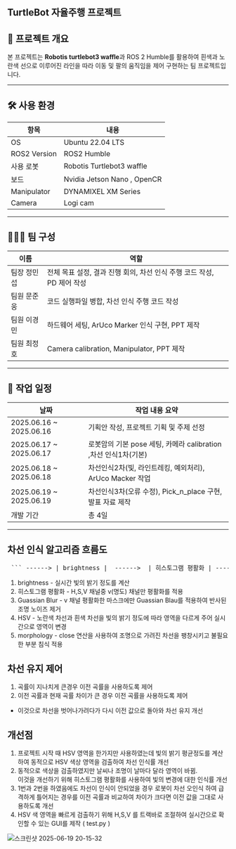 ## TurtleBot 자율주행 프로젝트


## 📌 프로젝트 개요
본 프로젝트는 **Robotis turtlebot3 waffle**과 ROS 2 Humble를 활용하여 흰색과 노란색 선으로 이루어진 라인을 따라 이동 및 팔의 움직임을 제어 구현하는 팀 프로젝트입니다.  

---

## 🛠️ 사용 환경

| 항목         | 내용                          |
|--------------|-------------------------------|
| OS           | Ubuntu 22.04 LTS              |
| ROS2 Version | ROS2 Humble       |
| 사용 로봇     | Robotis Turtlebot3 waffle  |
| 보드   | Nvidia Jetson Nano​ , OpenCR       |
| Manipulator​ | DYNAMIXEL XM Series  |
| Camera | Logi cam |

---

## 🧑‍🤝‍🧑 팀 구성

| 이름 | 역할 |
|------|------|
| 팀장 정민섭 | 전체 목표 설정, 결과 진행 회의, 차선 인식 주행 코드 작성, PD 제어 작성  |
| 팀원 문준웅 | 코드 실행파일 병합, 차선 인식 주행 코드 작성​ |
| 팀원 이경민 | 하드웨어 세팅, ArUco Marker 인식 구현, PPT 제작 |
| 팀원 최정호 | Camera calibration, Manipulator, PPT 제작 |

---

## 📅 작업 일정

| 날짜       | 작업 내용 요약                     |
|------------|------------------------------------|
| 2025.06.16 ~ 2025.06.16 | 기획안 작성, 프로젝트 기획 및 주제 선정​    |
| 2025.06.17 ~ 2025.06.17 | 로봇암의 기본 pose 세팅, 카메라 calibration ,차선 인식1차(기본)​ |
| 2025.06.18 ~ 2025.06.18  | 차선인식2차(빛, 라인트레킹, 예외처리), ArUco Macker 작업​  |
| 2025.06.19 ~ 2025.06.19 | 차선인식3차(오류 수정), Pick_n_place 구현, 발표 자료 제작​   |
| 개발 기간 | 총 4일        |

---

## 차선 인식 알고리즘 흐름도 

<pre lang="markdown"> ``` ------> | brightness |  ------>  | 히스토그램 평활화 | ------>  | Guassian Blur | ------>  | HSV | ------> | morphology | ``` </pre>

1. brightness - 실시간 빛의 밝기 정도를 계산
2. 히스토그램 평활화 - H,S,V 채널중 v(명도) 채널만 평활화를 적용
3. Guassian Blur - v 채널 평활화한 마스크에만 Guassian Blau를 적용하여 반사된 조명 노이즈 제거
4. HSV - 노란색 차선과 흰색 차선을 빛의 밝기 정도에 따라 영역을 다르게 주어 실시간으로 영역이 변경
5. morphology - close 연산을 사용하여 조명으로 가려진 차선을 팽창시키고 불필요한 부분 침식 적용

## 차선 유지 제어
1. 곡률이 지나치게 큰경우 이전 곡률을 사용하도록 제어
2. 이전 곡률과 현재 곡률 차이가 큰 경우 이전 곡률을 사용하도록 제어
- 이것으로 차선을 벗어나가려다가 다시 이전 값으로 돌아와 차선 유지 개선

## 개선점
1. 프로젝트 시작 때 HSV 영역을 한가지만 사용하였는데 빛의 밝기 평균정도를 계산하여 동적으로 HSV 색상 영역을 검출하여 차선 인식률 개선
2. 동적으로 색상을 검출하였지만 날씨나 조명이 날마다 달라 영역이 바뀜. </br> 이것을 개선하기 위해 히스토그램 평활화를 사용하여 빛의 변경에 대한 인식률 개선
3. 1번과 2번을 하였음에도 차선이 인식이 안되었을 경우 로봇이 차선 오인식 하여 급격하게 틀어지는 경우를 이전 곡률과 비교하여 차이가 크다면 이전 값을 그대로 사용하도록 개선
4. HSV 색 영역을 빠르게 검출하기 위해 H,S,V 를 트랙바로 조절하여 실시간으로 확인할 수 있는 GUI를 제작 ( test.py )

![스크린샷 2025-06-19 20-15-32](https://github.com/user-attachments/assets/2e048a59-d955-435a-9a63-15b459061c05)


